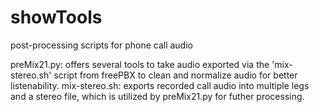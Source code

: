 # showTools
post-processing scripts for phone call audio

preMix21.py: offers several tools to take audio exported via the 'mix-stereo.sh' script from freePBX to clean and normalize audio for better listenability.
mix-stereo.sh: exports recorded call audio into multiple legs and a stereo file, which is utilized by preMix21.py for futher processing.
